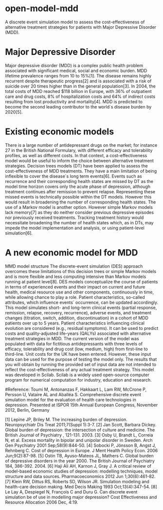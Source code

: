 # open-model-mdd
A discrete event simulation model to assess the cost-effectiveness of alternative treatment strategies for patients with Major Depressive Disorder (MDD).

# Major Depressive Disorder
Major depressive disorder (MDD) is a complex public health problem associated with significant medical, social and economic burden. MDD lifetime prevalence ranges from 10 to 15%[1]. The disease remains highly recurrent despite therapeutic progress[2] and is associated with a risk of suicide over 20 times higher than in the general population[3]. In 2004, the total costs of MDD reached $118 billion in Europe, with 36% of outpatient care and drug costs, 8% of hospitalization costs and 64% of indirect costs resulting from lost productivity and mortality[4]. MDD is predicted to become the second leading contributor to the world´s disease burden by 2020[5].

# Existing economic models
There is a large number of antidepressant drugs on the market; for instance 27 in the British National Formulary, with different efficacy and tolerability profiles, as well as different costs. In that context, a cost-effectiveness model would be useful to inform the choice between alternative treatment strategies.
Decision trees models (DT) have been applied to assess the cost-effectiveness of MDD treatments. They have a main limitation of being inflexible to cover the disease´s long term events[6]. Events such as recurrence and their corresponding health states are missed by DT as the model time horizon covers only the acute phase of depression, although treatment continues after remission to prevent relapse. Representing these missed events is technically possible within the DT models. However this would result in broadening the number of corresponding health states.
The use of a Markov model is another option. However simple Markov models lack memory[7] as they do neither consider previous depressive episodes nor previously received treatments. Tracking treatment history would necessitate broadening the number of health states which, as in DTs, may impede the model implementation and analysis, or using patient-level simulation[6].

# A new economic model for MDD
MMD model structure
The discrete-event simulation (DES) approach overcomes these limitations of this decision trees or simple Markov models and is more flexible and less computing intensive than Markov models running at patient level[8]. DES models conceptualize the course of patients in terms of experienced events and their impact on current and future health, medical resource use and other components, continuously in time, while allowing chance to play a role. Patient characteristics, so-called attributes, which influence events´ occurrence, can be updated accordingly.
This model simulates short- and long-term clinical events (partial response, remission, relapse, recovery, recurrence), adverse events, and treatment changes (titration, switch, addition, discontinuation) in a cohort of MDD patients over up to 5 years. Patient characteristics influencing clinical evolution are considered (e.g., residual symptoms). It can be used to predict costs and quality-adjusted life-years (QALYs) associated with alternative treatment strategies in MDD.
The current version of the model was populated with data for fictitious antidepressants with three levels of efficacy, tolerability and drug cost (low, medium, high) from first-line to third-line. Unit costs for the UK have been entered. However, these input data can be used for the purpose of testing the model only. The results that you will obtain by running the provided set of input data are not intended to reflect the cost-effectiveness of any actual treatment strategy.
This model was developed in Scilab. Scilab is a widely used open-source computer program for numerical computation for industry, education and research.

#Reference:
Toumi M, Antonanzas F, Hakkaart L, Lam RW, McCrone P, Persson U, Vataire AL and Aballéa S. Comprehensive discrete event simulation model for the evaluation of health care technologies in depression.
Presented at ISPOR 15th Annual European Congress, November 2012, Berlin, Germany

[1] Lepine JP, Briley M. The increasing burden of depression. Neuropsychiatr Dis Treat 2011;7(Suppl 1):3-7.
[2] Jan Scott, Barbara Dickey. Global burden of depression: the intersection of culture and medicine. The British Journal of Psychiatry , 121-131. 2003.
[3] Osby U, Brandt L, Correia N, et al. Excess mortality in bipolar and unipolar disorder in Sweden. Arch Gen Psychiatry 2001 Sep;58(9):844-50.
[4] Sobocki P, J&ouml;nsson B, Angst J, Rehnberg C. Cost of depression in Europe. J Ment Health Policy Econ. 2006 Jun;9(2):87-98.
[5] Ostin TB, Ayuso-Mateos JL, Mathers C. Global burden of depressive disorders in the year 2000. The British Journal of Psychiatry 184, 386-392. 2004.
[6] Haji Ali AH, Karnon J, Gray J. A critical review of model-based economic studies of depression: modelling techniques, model structure and data sources. Pharmacoeconomics 2012 Jun 1;30(6):461-82.
[7] Klein RW, Dittus RS, Roberts SD, Wilson JR. Simulation modeling and health-care decision making. Med Decis Making 1993 Oct;13(4):347-54.
[8] Le Lay A, Despiegel N, Fran&ccedil;ois C and Duru G. Can discrete event simulation be of use in modelling major depression? Cost Effectiveness and Resource Allocation 2006 Dec, 4:19.
